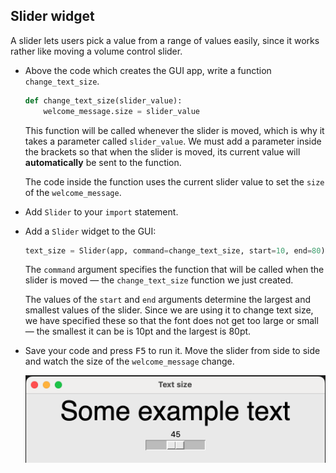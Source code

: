 ## Slider widget

A slider lets users pick a value from a range of values easily, since it works rather like moving a volume control slider.

- Above the code which creates the GUI app, write a function `change_text_size`.

    ```python
    def change_text_size(slider_value):
        welcome_message.size = slider_value
    ```

    This function will be called whenever the slider is moved, which is why it takes a parameter called `slider_value`. We must add a parameter inside the brackets so that when the slider is moved, its current value will **automatically** be sent to the function.
    
    The code inside the function uses the current slider value to set the `size` of the `welcome_message`.

- Add `Slider` to your `import` statement.

- Add a `Slider` widget to the GUI:

    ```python
    text_size = Slider(app, command=change_text_size, start=10, end=80)
    ```

    The `command` argument specifies the function that will be called when the slider is moved — the `change_text_size` function we just created.
    
    The values of the `start` and `end` arguments determine the largest and smallest values of the slider. Since we are using it to change text size, we have specified these so that the font does not get too large or small — the smallest it can be is 10pt and the largest is 80pt.

- Save your code and press <kbd>F5</kbd> to run it. Move the slider from side to side and watch the size of the `welcome_message` change.

    ![Using a slider](images/slider-display.png)


